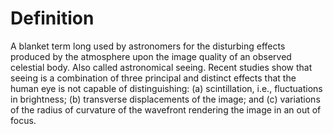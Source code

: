 # Definition

A blanket term long used by astronomers for the disturbing effects
produced by the atmosphere upon the image quality of an observed
celestial body. Also called astronomical seeing. Recent studies show
that seeing is a combination of three principal and distinct effects
that the human eye is not capable of distinguishing: (a) scintillation,
i.e., fluctuations in brightness; (b) transverse displacements of the
image; and (c) variations of the radius of curvature of the wavefront
rendering the image in an out of focus.
